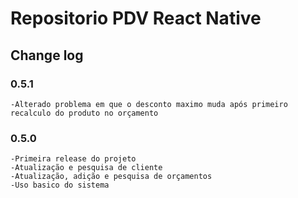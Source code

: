 # Repositorio PDV React Native
    
## Change log
### 0.5.1
    -Alterado problema em que o desconto maximo muda após primeiro recalculo do produto no orçamento

### 0.5.0
    -Primeira release do projeto
    -Atualização e pesquisa de cliente
    -Atualização, adição e pesquisa de orçamentos
    -Uso basico do sistema